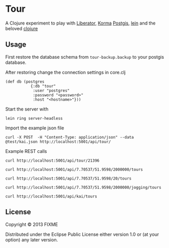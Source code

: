 # Tour

A Clojure experiment to play with [Liberator](http://clojure-liberator.github.io/liberator/), [Korma](http://sqlkorma.com/) [Postgis](http://postgis.net/), [lein](http://leiningen.org/) and the beloved [clojure](http://clojure.org/)

## Usage

First restore the database schema from ```tour-backup.backup``` to your postgis database. 

After restoring change the connection settings in core.clj

```
(def db (postgres 
           {:db "tour"
            :user "postgres" 
            :password "<password>"
            :host "<hostname>"}))
```

Start the server with

```
lein ring server-headless
```

Import the example json file

```
curl -X POST  -H "Content-Type: application/json" --data @test/kai.json http://localhost:5001/api/tour/
```
Example REST calls

```
curl http://localhost:5001/api/tour/21396

curl http://localhost:5001/api/7.70537/51.9598/2000000/tours

curl http://localhost:5001/api/7.70537/51.9598/20/tours

curl http://localhost:5001/api/7.70537/51.9598/2000000/jogging/tours

curl http://localhost:5001/api/kai/tours

```

## License

Copyright © 2013 FIXME

Distributed under the Eclipse Public License either version 1.0 or (at
your option) any later version.

